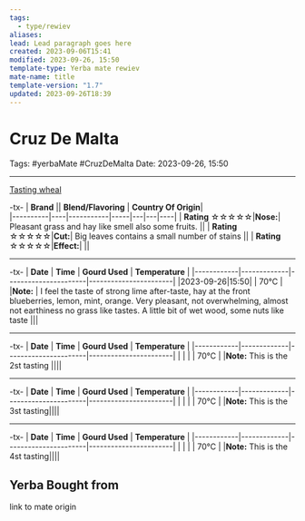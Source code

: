 ```yaml
---
tags:
  - type/rewiev
aliases: 
lead: Lead paragraph goes here
created: 2023-09-06T15:41
modified: 2023-09-26, 15:50
template-type: Yerba mate rewiev
mate-name: title
template-version: "1.7"
updated: 2023-09-26T18:39
---
```


# Cruz De Malta

Tags: #yerbaMate #CruzDeMalta
Date: 2023-09-26, 15:50

--- 

[Tasting wheal](../Assets/Images/CigarAdvisorTastingWheel.jpg)

-tx-
| **Brand**  || **Blend/Flavoring** | **Country Of Origin**|   
|----------|----|-----------|-----|---|---|----|
| **Rating**  ☆☆☆☆☆|**Nose:**| Pleasant grass and hay like smell also some fruits.  ||
| **Rating**  ☆☆☆☆☆|**Cut:**| Big leaves contains a small number of stains ||
| **Rating**  ☆☆☆☆☆|**Effect:**|  ||

---
-tx-
| **Date**   | **Time** | **Gourd Used** | **Temperature** |
|------------|-------------|----------------------|-----------------------|
|2023-09-26|15:50| | 70°C |
|**Note:** | I feel the taste of strong lime after-taste, hay at the front blueberries, lemon, mint, orange. Very pleasant, not overwhelming, almost not earthiness no grass like tastes. A little bit of wet wood, some nuts like taste |||

---
-tx-
| **Date**   | **Time** | **Gourd Used** | **Temperature** |
|------------|-------------|----------------------|-----------------------|
| | | | 70°C |
|**Note:** This is the 2st tasting ||||

---
-tx-
| **Date**   | **Time** | **Gourd Used** | **Temperature** |
|------------|-------------|----------------------|-----------------------|
| | | | 70°C |
|**Note:** This is the 3st tasting||||

---
-tx-
| **Date**   | **Time** | **Gourd Used** | **Temperature** |
|------------|-------------|----------------------|-----------------------|
| | | | 70°C |
|**Note:** This is the 4st tasting||||

## Yerba Bought from

link to mate origin 